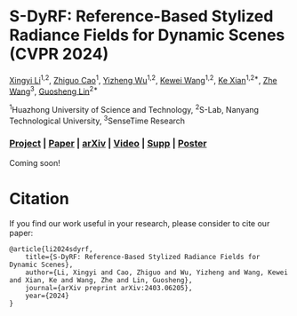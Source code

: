 # S-DyRF: Reference-Based Stylized Radiance Fields for Dynamic Scenes (CVPR 2024)
[Xingyi Li](https://xingyi-li.github.io/)<sup>1,2</sup>,
[Zhiguo Cao](http://english.aia.hust.edu.cn/info/1085/1528.htm)<sup>1</sup>,
[Yizheng Wu](https://scholar.google.com/citations?user=0_iF4jMAAAAJ&hl=en)<sup>1,2</sup>,
[Kewei Wang](https://scholar.google.com/citations?user=fW7pUGMAAAAJ&hl=en)<sup>1,2</sup>,
[Ke Xian](https://kexianhust.github.io/)<sup>1,2*</sup>,
[Zhe Wang](https://wang-zhe.me/)<sup>3</sup>,
[Guosheng Lin](https://guosheng.github.io/)<sup>2*</sup>

<sup>1</sup>Huazhong University of Science and Technology, <sup>2</sup>S-Lab, Nanyang Technological University, <sup>3</sup>SenseTime Research

### [Project](https://xingyi-li.github.io/s-dyrf/) | [Paper](https://github.com/xingyi-li/s-dyrf/) | [arXiv](https://arxiv.org/abs/2403.06205) | [Video](https://github.com/xingyi-li/s-dyrf/) | [Supp](https://github.com/xingyi-li/s-dyrf/) | [Poster](https://github.com/xingyi-li/s-dyrf/)

Coming soon!

# Citation
If you find our work useful in your research, please consider to cite our paper:
```
@article{li2024sdyrf,
    title={S-DyRF: Reference-Based Stylized Radiance Fields for Dynamic Scenes},
    author={Li, Xingyi and Cao, Zhiguo and Wu, Yizheng and Wang, Kewei and Xian, Ke and Wang, Zhe and Lin, Guosheng},
    journal={arXiv preprint arXiv:2403.06205},
    year={2024}
}
```
